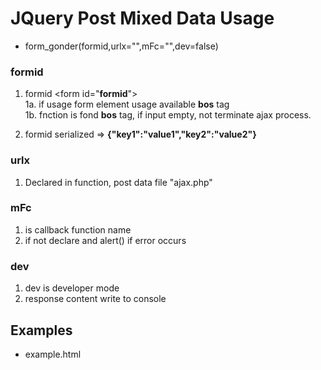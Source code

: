 # JQuery Post Mixed Data Usage
* form_gonder(formid,urlx="",mFc="",dev=false)

### formid 
1. formid \<form id="__formid__">  
1a. if usage form element usage available __bos__ tag  
1b. fnction is fond __bos__ tag, if input empty, not terminate ajax process.

2. formid serialized => __{"key1":"value1","key2":"value2"}__

### urlx
1. Declared in function, post data file "ajax.php"

### mFc
1. is callback function name
2. if not declare and alert() if error occurs

### dev
1. dev is developer mode
2. response content write to console

## Examples
* example.html
